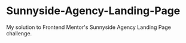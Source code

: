 # Sunnyside-Agency-Landing-Page
My solution to Frontend Mentor's Sunnyside Agency Landing Page challenge.
